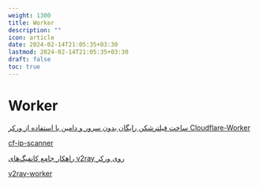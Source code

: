 ```yaml
---
weight: 1300
title: Worker
description: ""
icon: article
date: 2024-02-14T21:05:35+03:30
lastmod: 2024-02-14T21:05:35+03:30
draft: false
toc: true
---
```

# Worker

[ساخت فیلترشکن رایگان بدون سرور و دامین با استفاده از ورکر Cloudflare-Worker](https://www.youtube.com/watch?v=9v57JYYn-Ww)

[cf-ip-scanner](https://vfarid.github.io/cf-ip-scanner/)

[راهکار جامع کانفیگ‌های v2ray روی ورکر](https://github.com/vfarid/v2ray-worker/blob/main/README-fa.md)

[v2ray-worker](https://github.com/vfarid/v2ray-worker)

